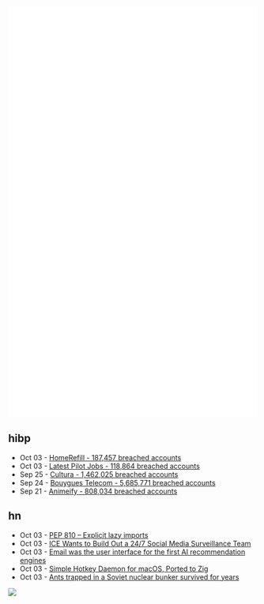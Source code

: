![Metrics](https://raw.githubusercontent.com/phixion/phixion/master/metrics.svg)

## hibp

<!--
for https://github.com/phixion/phixion/blob/main/.github/workflows/feeds.yml
-->
<!--START_SECTION:haveibeenpwnd-->
- Oct 03 - [HomeRefill - 187,457 breached accounts](https://haveibeenpwned.com/Breach/HomeRefill)
- Oct 03 - [Latest Pilot Jobs - 118,864 breached accounts](https://haveibeenpwned.com/Breach/LatestPilotJobs)
- Sep 25 - [Cultura - 1,462,025 breached accounts](https://haveibeenpwned.com/Breach/Cultura)
- Sep 24 - [Bouygues Telecom - 5,685,771 breached accounts](https://haveibeenpwned.com/Breach/BouyguesTelecom)
- Sep 21 - [Animeify - 808,034 breached accounts](https://haveibeenpwned.com/Breach/Animeify)
<!--END_SECTION:haveibeenpwnd-->

## hn

<!--
for https://github.com/phixion/phixion/blob/main/.github/workflows/feeds.yml
-->
<!--START_SECTION:hn-->
- Oct 03 - [PEP 810 – Explicit lazy imports](https://pep-previews--4622.org.readthedocs.build/pep-0810/)
- Oct 03 - [ICE Wants to Build Out a 24/7 Social Media Surveillance Team](https://www.wired.com/story/ice-social-media-surveillance-24-7-contract/)
- Oct 03 - [Email was the user interface for the first AI recommendation engines](https://buttondown.com/blog/ringo-email-as-an-ai-interface)
- Oct 03 - [Simple Hotkey Daemon for macOS, Ported to Zig](https://github.com/jackielii/skhd.zig)
- Oct 03 - [Ants trapped in a Soviet nuclear bunker survived for years](https://www.sciencealert.com/ants-trapped-in-an-old-soviet-nuclear-bunker-survived-for-years-by-turning-on-their-own)
<!--END_SECTION:hn-->

<!--
for https://yhype.me
-->
![](https://hit.yhype.me/github/profile?user_id=13013670)
